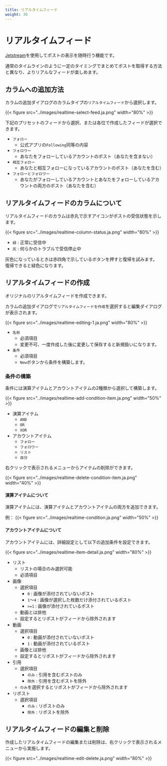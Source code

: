 ```yaml
---
title: リアルタイムフィード
weight: 30
---
```


# リアルタイムフィード

[Jetstream](https://docs.bsky.app/blog/jetstream)を使用してポストの表示を随時行う機能です。

通常のタイムラインのように一定のタイミングでまとめてポストを取得する方法と異なり、よりリアルなフィードが楽しめます。

## カラムへの追加方法

カラムの追加ダイアログのカラムタイプの`リアルタイムフィード`から選択します。

{{< figure src="../images/realtime-select-feed.ja.png" width="80%" >}}

下記のプリセットのフィードから選択、または各位で作成したフィードが選択できます。

- `フォロー`
  - 公式アプリの`Following`同等の内容
- `フォロワー`
  - あなたをフォローしているアカウントのポスト（あなたを含まない）
- `相互フォロー`
  - あなたと相互フォローになっているアカウントのポスト（あなたを含む）
- `フォローとフォロワー`
  - あなたがフォローしているアカウントとあなたをフォローしているアカウントの両方のポスト（あなたを含む）

## リアルタイムフィードのカラムについて

リアルタイムフィードのカラムは赤丸で示すアイコンがポストの受信状態を示します。

{{< figure src="../images/realtime-column-status.ja.png" width="80%" >}}

- `緑` : 正常に受信中
- `灰` : 何らかのトラブルで受信停止中

灰色になっているときは赤四角で示しているボタンを押すと復帰を試みます。
復帰できると緑色になります。

## リアルタイムフィードの作成

オリジナルのリアルタイムフィードを作成できます。

カラムの追加ダイアログで`リアルタイムフィードを作成`を選択すると編集ダイアログが表示されます。

{{< figure src="../images/realtime-editing-1.ja.png" width="80%" >}}

- `名称`
  - 必須項目
  - 変更不可、一度作成した後に変更して保存すると新規扱いになります。
- `条件`
  - 必須項目
  - `New`ボタンから条件を構築します。

### 条件の構築

条件には演算アイテムとアカウントアイテムの2種類から選択して構築します。

{{< figure src="../images/realtime-add-condition-item.ja.png" width="50%" >}}

- 演算アイテム
  - `AND`
  - `OR`
  - `XOR`
- アカウントアイテム
  - `フォロー`
  - `フォロワー`
  - `リスト`
  - `自分`

右クリックで表示されるメニューからアイテムの削除ができます。 

{{< figure src="../images/realtime-delete-condition-item.ja.png" width="40%" >}}

#### 演算アイテムについて

演算アイテムには、演算アイテムとアカウントアイテムの両方を追加できます。

例：
{{< figure src="../images/realtime-condition.ja.png" width="50%" >}}

#### アカウントアイテムについて

アカウントアイテムには、詳細設定として以下の追加条件を設定できます。

{{< figure src="../images/realtime-item-detail.ja.png" width="80%" >}}

- リスト
  - リストの場合のみ選択可能
  - 必須項目
- 画像
  - 選択項目
    - `0` : 画像が添付されていないポスト
    - `1`～`4` : 画像が選択した枚数だけ添付されているポスト
    - `>=1` : 画像が添付されているポスト
  - 動画とは排他
  - 設定するとリポストがフィードから除外されます
- 動画
  - 選択項目
    - `0` : 動画が添付されていないポスト
    - `1` : 動画が添付されているポスト
  - 画像とは排他
  - 設定するとリポストがフィードから除外されます
- 引用
  - 選択項目
    - `のみ` : 引用を含むポストのみ
    - `除外` : 引用を含むポストを除外
  - `のみ`を選択するとリポストがフィードから除外されます
- リポスト
  - 選択項目
    - `のみ` : リポストのみ
    - `除外` : リポストを除外

## リアルタイムフィードの編集と削除

作成したリアルタイムフィードの編集または削除は、右クリックで表示されるメニューから実施します。

{{< figure src="../images/realtime-edit-delete.ja.png" width="80%" >}}
